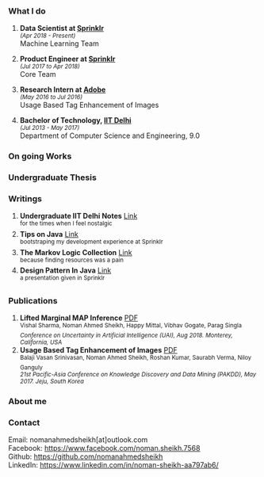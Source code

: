 ### What I do
1. **Data Scientist at [Sprinklr](https://www.sprinklr.com/)**<br>
<sup>_(Apr 2018 - Present)_</sup><br>
Machine Learning Team

2. **Product Engineer at [Sprinklr](https://www.sprinklr.com/)**<br>
<sup>_(Jul 2017 to Apr 2018)_</sup><br>
Core Team

3. **Research Intern at [Adobe](https://www.adobe.com/)**<br>
<sup>_(May 2016 to Jul 2016)_</sup><br>
Usage Based Tag Enhancement of Images

4. **Bachelor of Technology, [IIT Delhi](http://www.iitd.ac.in/)**<br>
<sup>_(Jul 2013 - May 2017)_</sup><br>
Department of Computer Science and Engineering, 9.0

### On going Works

### Undergraduate Thesis


### Writings
1. **Undergraduate IIT Delhi Notes** [Link](https://1drv.ms/f/s!AkM7et4ysfYFb-LdFN_Gs0IfVKI) <br>
<sup>for the times when I feel nostalgic</sup>
2. **Tips on Java** [Link](https://github.com/nomanahmedsheikh/nomanahmedsheikh.github.io/blob/master/writings/Tips_on_Java.pdf) <br>
<sup>bootstraping my development experience at Sprinklr</sup>
3. **The Markov Logic Collection** [Link](https://nomanahmedsheikh.github.io/mln) <br>
<sup>because finding resources was a pain</sup>
4. **Design Pattern In Java** [Link](https://github.com/nomanahmedsheikh/nomanahmedsheikh.github.io/blob/master/writings/Design_Patterns.pdf) <br>
<sup>a presentation given in Sprinklr</sup>

### Publications
1. **Lifted Marginal MAP Inference** [PDF](https://github.com/nomanahmedsheikh/nomanahmedsheikh.github.io/blob/master/publications/1807.00589.pdf) <br>
<sup>Vishal Sharma, Noman Ahmed Sheikh, Happy Mittal, Vibhav Gogate, Parag Singla<br> 
_Conference on Uncertainty in Artificial Intelligence (UAI), Aug 2018. Monterey, California, USA_ </sup>
2. **Usage Based Tag Enhancement of Images** [PDF](https://github.com/nomanahmedsheikh/nomanahmedsheikh.github.io/blob/master/publications/UsageBasedTagEnhancement.pdf) <br>
<sup>Balaji Vasan Srinivasan, Noman Ahmed Sheikh, Roshan Kumar, Saurabh Verma, Niloy Ganguly<br>
_21st Pacific-Asia Conference on Knowledge Discovery and Data Mining (PAKDD), May 2017. Jeju, South Korea_</sup>

### About me

### Contact
Email: nomanahmedsheikh[at]outlook.com <br>
Facebook: https://www.facebook.com/noman.sheikh.7568 <br>
Github: https://github.com/nomanahmedsheikh <br>
LinkedIn: https://www.linkedin.com/in/noman-sheikh-aa797ab6/ <br>
